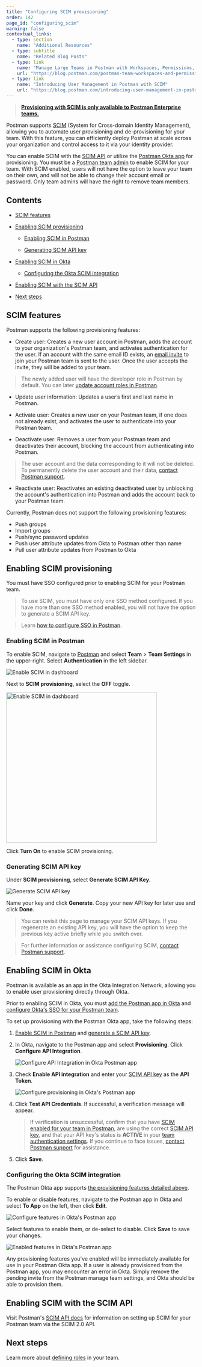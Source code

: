 ```yaml
---
title: "Configuring SCIM provisioning"
order: 142
page_id: "configuring_scim"
warning: false
contextual_links:
  - type: section
    name: "Additional Resources"
  - type: subtitle
    name: "Related Blog Posts"
  - type: link
    name: "Manage Large Teams in Postman with Workspaces, Permissions, and Version Control"
    url: "https://blog.postman.com/postman-team-workspaces-and-permissions/"
  - type: link
    name: "Introducing User Management in Postman with SCIM"
    url: "https://blog.postman.com/introducing-user-management-in-postman-with-scim/"
---
```


> __[Provisioning with SCIM is only available to Postman Enterprise teams.](https://www.postman.com/pricing)__

Postman supports [SCIM](https://datatracker.ietf.org/doc/html/rfc7642) (System for Cross-domain Identity Management), allowing you to automate user provisioning and de-provisioning for your team. With this feature, you can efficiently deploy Postman at scale across your organization and control access to it via your identity provider.

You can enable SCIM with the [SCIM API](#enabling-scim-with-the-scim-api) or utilize the [Postman Okta app](#enabling-scim-in-okta) for provisioning. You must be a [Postman team admin](/docs/collaborating-in-postman/roles-and-permissions/#team-roles) to enable SCIM for your team. With SCIM enabled, users will not have the option to leave your team on their own, and will not be able to change their account email or password. Only team admins will have the right to remove team members.

## Contents

* [SCIM features](#scim-features)

* [Enabling SCIM provisioning](#enabling-scim-provisioning)

    * [Enabling SCIM in Postman](#enabling-scim-in-postman)

    * [Generating SCIM API key](#generating-scim-api-key)

* [Enabling SCIM in Okta](#enabling-scim-in-okta)

    * [Configuring the Okta SCIM integration](#configuring-the-okta-scim-integration)

* [Enabling SCIM with the SCIM API](#enabling-scim-with-the-scim-api)

* [Next steps](#next-steps)

## SCIM features

Postman supports the following provisioning features:

* Create user: Creates a new user account in Postman, adds the account to your organization's Postman team, and activates authentication for the user. If an account with the same email ID exists, an [email invite](https://learning.postman.com/docs/administration/managing-your-team/managing-your-team/#invites) to join your Postman team is sent to the user. Once the user accepts the invite, they will be added to your team.

> The newly added user will have the developer role in Postman by default. You can later [update account roles in Postman](/docs/administration/managing-your-team/managing-your-team/#managing-roles).

* Update user information: Updates a user’s first and last name in Postman.

* Activate user: Creates a new user on your Postman team, if one does not already exist, and activates the user to authenticate into your Postman team.

* Deactivate user: Removes a user from your Postman team and deactivates their account, blocking the account from authenticating into Postman.

> The user account and the data corresponding to it will not be deleted. To permanently delete the user account and their data, [contact Postman support](https://www.postman.com/support/).

* Reactivate user: Reactivates an existing deactivated user by unblocking the account's authentication into Postman and adds the account back to your Postman team.

Currently, Postman does not support the following provisioning features:

* Push groups
* Import groups
* Push/sync password updates
* Push user attribute updates from Okta to Postman other than name
* Pull user attribute updates from Postman to Okta

## Enabling SCIM provisioning

You must have SSO configured prior to enabling SCIM for your Postman team.

> To use SCIM, you must have only one SSO method configured. If you have more than one SSO method enabled, you will not have the option to generate a SCIM API key.

<!-- -->
> Learn [how to configure SSO in Postman](/docs/administration/sso/admin-sso/).

### Enabling SCIM in Postman

To enable SCIM, navigate to [Postman](https://go.postman.co/home) and select **Team** > **Team Settings** in the upper-right. Select **Authentication** in the left sidebar.

<img alt="Enable SCIM in dashboard" src="https://assets.postman.com/postman-docs/auth-enable-scim-1.jpg"/>

Next to **SCIM provisioning**, select the **OFF** toggle.

<img alt="Enable SCIM in dashboard" src="https://assets.postman.com/postman-docs/turn-on-scim-provisioning-1.jpg" width="400px"/>

Click **Turn On** to enable SCIM provisioning.

### Generating SCIM API key

Under **SCIM provisioning**, select **Generate SCIM API Key**.

<img alt="Generate SCIM API key" src="https://assets.postman.com/postman-docs/auth-generate-scim-api-key-1.jpg"/>

Name your key and click **Generate**. Copy your new API key for later use and click **Done**.

> You can revisit this page to manage your SCIM API keys. If you regenerate an existing API key, you will have the option to keep the previous key active briefly while you switch over.

<!-- -->

> For further information or assistance configuring SCIM, [contact Postman support](https://www.postman.com/support/).

## Enabling SCIM in Okta

Postman is available as an app in the Okta Integration Network, allowing you to enable user provisioning directly through Okta.

Prior to enabling SCIM in Okta, you must [add the Postman app in Okta](https://www.okta.com/integrations/postman/) and [configure Okta's SSO for your Postman team](https://learning.postman.com/docs/administration/sso/saml-okta/).

To set up provisioning with the Postman Okta app, take the following steps:

1. [Enable SCIM in Postman](#enabling-scim-in-postman) and [generate a SCIM API key](#generating-scim-api-key).

2. In Okta, navigate to the Postman app and select **Provisioning**. Click **Configure API Integration**.

    <img alt="Configure API Integration in Okta Postman app" src="https://assets.postman.com/postman-docs/postman-okta-app-configure-api-integration.jpg"/>

3. Check **Enable API integration** and enter your [SCIM API key](#generating-scim-api-key) as the **API Token**.

    <img alt="Configure provisioning in Okta's Postman app" src="https://assets.postman.com/postman-docs/postman-okta-app-enable-provisioning.jpg"/>

4. Click **Test API Credentials**. If successful, a verification message will appear.

    > If verification is unsuccessful, confirm that you have [SCIM enabled for your team in Postman](#enabling-scim-in-postman), are using the correct [SCIM API key](#generating-scim-api-key), and that your API key's status is **ACTIVE** in your [team authentication settings](https://go.postman.co/settings/team/auth). If you continue to face issues, [contact Postman support](https://www.postman.com/support/) for assistance.

5. Click **Save**.

### Configuring the Okta SCIM integration

The Postman Okta app supports [the provisioning features detailed above](#scim-features).

To enable or disable features, navigate to the Postman app in Okta and select **To App** on the left, then click **Edit**.

<img alt="Configure features in Okta's Postman app" src="https://assets.postman.com/postman-docs/postman-okta-app-enable-features.jpg"/>

Select features to enable them, or de-select to disable. Click **Save** to save your changes.

<img alt="Enabled features in Okta's Postman app" src="https://assets.postman.com/postman-docs/postman-okta-app-enabled-features.jpg"/>

Any provisioning features you've enabled will be immediately available for use in your Postman Okta app. If a user is already provisioned from the Postman app, you may encounter an error in Okta. Simply remove the pending invite from the Postman manage team settings, and Okta should be able to provision them.

## Enabling SCIM with the SCIM API

Visit Postman's [SCIM API docs](https://www.postman.com/postman/workspace/scim/documentation/6248949-de4a96e2-9ebf-426f-bc55-4c5f2de51ab2) for information on setting up SCIM for your Postman team via the SCIM 2.0 API.

## Next steps

Learn more about [defining roles](/docs/collaborating-in-postman/roles-and-permissions/) in your team.
